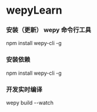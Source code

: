 ﻿# wepyLearn

### 安装（更新） wepy 命令行工具
npm install wepy-cli -g

### 安装依赖
npm install wepy-cli -g

### 开发实时编译
wepy build --watch